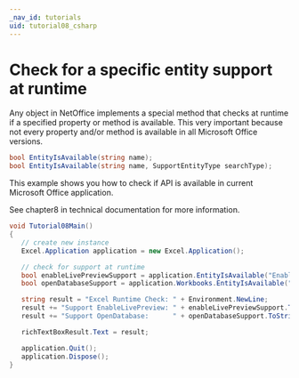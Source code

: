 ```yaml
---
_nav_id: tutorials
uid: tutorial08_csharp
---
```


# Check for a specific entity support at runtime

Any object in NetOffice implements a special method that checks at runtime if a specified
property or method is available.
This very important because not every property and/or method is available in all Microsoft
Office versions.

```csharp
bool EntityIsAvailable(string name);
bool EntityIsAvailable(string name, SupportEntityType searchType);
```

This example shows you how to check if API is available in current Microsoft Office application.

See chapter8 in technical documentation for more information.


```csharp
void Tutorial08Main()
{
   // create new instance
   Excel.Application application = new Excel.Application();

   // check for support at runtime
   bool enableLivePreviewSupport = application.EntityIsAvailable("EnableLivePreview");
   bool openDatabaseSupport = application.Workbooks.EntityIsAvailable("OpenDatabase");

   string result = "Excel Runtime Check: " + Environment.NewLine;
   result += "Support EnableLivePreview: " + enableLivePreviewSupport.ToString() + Environment.NewLine;
   result += "Support OpenDatabase:      " + openDatabaseSupport.ToString() + Environment.NewLine;

   richTextBoxResult.Text = result;

   application.Quit();
   application.Dispose();
}
```
